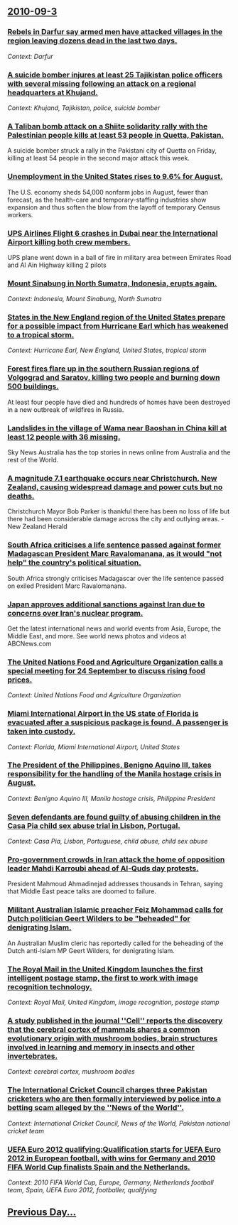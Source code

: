 ## [2010-09-3](/news/2010/09/3/index.md)

### [Rebels in Darfur say armed men have attacked villages in the region leaving dozens dead in the last two days. ](/news/2010/09/3/rebels-in-darfur-say-armed-men-have-attacked-villages-in-the-region-leaving-dozens-dead-in-the-last-two-days.md)
_Context: Darfur_

### [A suicide bomber injures at least 25 Tajikistan police officers with several missing following an attack on a regional headquarters at Khujand. ](/news/2010/09/3/a-suicide-bomber-injures-at-least-25-tajikistan-police-officers-with-several-missing-following-an-attack-on-a-regional-headquarters-at-khuja.md)
_Context: Khujand, Tajikistan, police, suicide bomber_

### [A Taliban bomb attack on a Shiite solidarity rally with the Palestinian people kills at least 53 people in Quetta, Pakistan. ](/news/2010/09/3/a-taliban-bomb-attack-on-a-shiite-solidarity-rally-with-the-palestinian-people-kills-at-least-53-people-in-quetta-pakistan.md)
A suicide bomber struck a rally in the Pakistani city of Quetta on Friday, killing at least 54 people in the second major attack this week.

### [Unemployment in the United States rises to 9.6% for August. ](/news/2010/09/3/unemployment-in-the-united-states-rises-to-9-6-for-august.md)
The U.S. economy sheds 54,000 nonfarm jobs in August, fewer than forecast, as the health-care and temporary-staffing industries show expansion and thus soften the blow from the layoff of temporary Census workers.

### [UPS Airlines Flight 6 crashes in Dubai near the International Airport killing both crew members. ](/news/2010/09/3/ups-airlines-flight-6-crashes-in-dubai-near-the-international-airport-killing-both-crew-members.md)
UPS plane went down in a ball of fire in military area between Emirates Road and Al Ain Highway killing 2 pilots

### [Mount Sinabung in North Sumatra, Indonesia, erupts again. ](/news/2010/09/3/mount-sinabung-in-north-sumatra-indonesia-erupts-again.md)
_Context: Indonesia, Mount Sinabung, North Sumatra_

### [States in the New England region of the United States prepare for a possible impact from Hurricane Earl which has weakened to a tropical storm. ](/news/2010/09/3/states-in-the-new-england-region-of-the-united-states-prepare-for-a-possible-impact-from-hurricane-earl-which-has-weakened-to-a-tropical-sto.md)
_Context: Hurricane Earl, New England, United States, tropical storm_

### [Forest fires flare up in the southern Russian regions of Volgograd and Saratov, killing two people and burning down 500 buildings. ](/news/2010/09/3/forest-fires-flare-up-in-the-southern-russian-regions-of-volgograd-and-saratov-killing-two-people-and-burning-down-500-buildings.md)
At least four people have died and hundreds of homes have been destroyed in a new outbreak of wildfires in Russia.

### [Landslides in the village of Wama near Baoshan in China kill at least 12 people with 36 missing. ](/news/2010/09/3/landslides-in-the-village-of-wama-near-baoshan-in-china-kill-at-least-12-people-with-36-missing.md)
Sky News Australia has the top stories in news online from Australia and the rest of the World.

### [A magnitude 7.1 earthquake occurs near Christchurch, New Zealand, causing widespread damage and power cuts but no deaths. ](/news/2010/09/3/a-magnitude-7-1-earthquake-occurs-near-christchurch-new-zealand-causing-widespread-damage-and-power-cuts-but-no-deaths.md)
Christchurch Mayor Bob Parker is thankful there has been no loss of life but there had been considerable damage across the city and outlying areas. - New Zealand Herald

### [South Africa criticises a life sentence passed against former Madagascan President Marc Ravalomanana, as it would "not help" the country's political situation. ](/news/2010/09/3/south-africa-criticises-a-life-sentence-passed-against-former-madagascan-president-marc-ravalomanana-as-it-would-not-help-the-country-s-p.md)
South Africa strongly criticises Madagascar over the life sentence passed on exiled President Marc Ravalomanana.

### [Japan approves additional sanctions against Iran due to concerns over Iran's nuclear program. ](/news/2010/09/3/japan-approves-additional-sanctions-against-iran-due-to-concerns-over-iran-s-nuclear-program.md)
Get the latest international news and world events from Asia, Europe, the Middle East, and more. See world news photos and videos at ABCNews.com

### [The United Nations Food and Agriculture Organization calls a special meeting for 24 September to discuss rising food prices. ](/news/2010/09/3/the-united-nations-food-and-agriculture-organization-calls-a-special-meeting-for-24-september-to-discuss-rising-food-prices.md)
_Context: United Nations Food and Agriculture Organization_

### [Miami International Airport in the US state of Florida is evacuated after a suspicious package is found. A passenger is taken into custody. ](/news/2010/09/3/miami-international-airport-in-the-us-state-of-florida-is-evacuated-after-a-suspicious-package-is-found-a-passenger-is-taken-into-custody.md)
_Context: Florida, Miami International Airport, United States_

### [The President of the Philippines, Benigno Aquino III, takes responsibility for the handling of the Manila hostage crisis in August. ](/news/2010/09/3/the-president-of-the-philippines-benigno-aquino-iii-takes-responsibility-for-the-handling-of-the-manila-hostage-crisis-in-august.md)
_Context: Benigno Aquino III, Manila hostage crisis, Philippine President_

### [Seven defendants are found guilty of abusing children in the Casa Pia child sex abuse trial in Lisbon, Portugal. ](/news/2010/09/3/seven-defendants-are-found-guilty-of-abusing-children-in-the-casa-pia-child-sex-abuse-trial-in-lisbon-portugal.md)
_Context: Casa Pia, Lisbon, Portuguese, child abuse, child sex abuse_

### [Pro-government crowds in Iran attack the home of opposition leader Mahdi Karroubi ahead of Al-Quds day protests. ](/news/2010/09/3/pro-government-crowds-in-iran-attack-the-home-of-opposition-leader-mahdi-karroubi-ahead-of-al-quds-day-protests.md)
President Mahmoud Ahmadinejad addresses thousands in Tehran, saying that Middle East peace talks are doomed to failure.

### [Militant Australian Islamic preacher Feiz Mohammad calls for Dutch politician Geert Wilders to be "beheaded" for denigrating Islam. ](/news/2010/09/3/militant-australian-islamic-preacher-feiz-mohammad-calls-for-dutch-politician-geert-wilders-to-be-beheaded-for-denigrating-islam.md)
An Australian Muslim cleric has reportedly called for the beheading of the Dutch anti-Islam MP Geert Wilders, for denigrating Islam.

### [The Royal Mail in the United Kingdom launches the first intelligent postage stamp, the first to work with image recognition technology. ](/news/2010/09/3/the-royal-mail-in-the-united-kingdom-launches-the-first-intelligent-postage-stamp-the-first-to-work-with-image-recognition-technology.md)
_Context: Royal Mail, United Kingdom, image recognition, postage stamp_

### [A study published in the journal ''Cell'' reports the discovery that the cerebral cortex of mammals shares a common evolutionary origin with mushroom bodies, brain structures involved in learning and memory in insects and other invertebrates. ](/news/2010/09/3/a-study-published-in-the-journal-cell-reports-the-discovery-that-the-cerebral-cortex-of-mammals-shares-a-common-evolutionary-origin-with.md)
_Context: cerebral cortex, mushroom bodies_

### [The International Cricket Council charges three Pakistan cricketers who are then formally interviewed by police into a betting scam alleged by the ''News of the World''. ](/news/2010/09/3/the-international-cricket-council-charges-three-pakistan-cricketers-who-are-then-formally-interviewed-by-police-into-a-betting-scam-alleged.md)
_Context: International Cricket Council, News of the World, Pakistan national cricket team_

### [UEFA Euro 2012 qualifying:Qualification starts for UEFA Euro 2012 in European football, with wins for Germany and 2010 FIFA World Cup finalists Spain and the Netherlands. ](/news/2010/09/3/uefa-euro-2012-qualifying-pqualification-starts-for-uefa-euro-2012-in-european-football-with-wins-for-germany-and-2010-fifa-world-cup-final.md)
_Context: 2010 FIFA World Cup, Europe, Germany, Netherlands football team, Spain, UEFA Euro 2012, footballer, qualifying_

## [Previous Day...](/news/2010/09/2/index.md)

